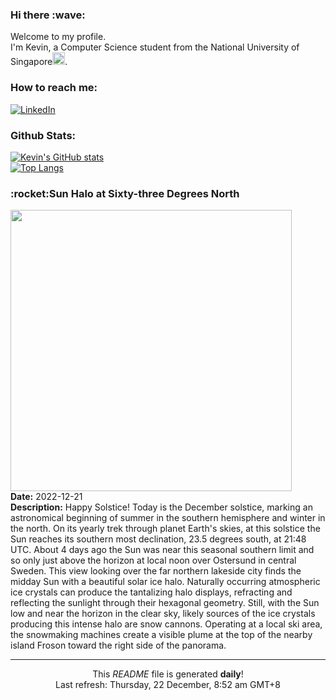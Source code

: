 <h3>Hi there :wave:</h3>

Welcome to my profile.   
I'm Kevin, a Computer Science student from the National University of Singapore<img src="https://img.icons8.com/color/96/000000/singapore-circular.png" width="20px"/>.</p>

<h3>How to reach me: </h3>
<a href="https://www.linkedin.com/in/kevin-foong/"><img alt="LinkedIn" src="https://img.shields.io/badge/linkedin-%230077B5.svg?&style=for-the-badge&logo=linkedin&logoColor=white" /></a> 

<h3>Github Stats: </h3> 

[![Kevin's GitHub stats](https://github-readme-stats.vercel.app/api?username=kevin9foong&theme=tokyonight)](https://github.com/anuraghazra/github-readme-stats) <br/>
[![Top Langs](https://github-readme-stats.vercel.app/api/top-langs/?username=kevin9foong&layout=compact&theme=tokyonight)](https://github.com/anuraghazra/github-readme-stats)

<h3>:rocket:Sun Halo at Sixty-three Degrees North</h3> 
<img width="450" src="https:&#x2F;&#x2F;apod.nasa.gov&#x2F;apod&#x2F;image&#x2F;2212&#x2F;GS_20221217_Solhalo_Pan_v3.jpg" /><br/>
<b>Date:</b> 2022-12-21<br/>
<b>Description:</b> Happy Solstice! Today is the December solstice, marking an astronomical beginning of summer in the southern hemisphere and winter in the north. On its yearly trek through planet Earth&#39;s skies, at this solstice the Sun reaches its southern most declination, 23.5 degrees south, at 21:48 UTC. About 4 days ago the Sun was near this seasonal southern limit and so only just above the horizon at local noon over Ostersund in central Sweden. This view looking over the far northern lakeside city finds the midday Sun with a beautiful solar ice halo. Naturally occurring atmospheric ice crystals can produce the tantalizing halo displays, refracting and reflecting the sunlight through their hexagonal geometry.  Still, with the Sun low and near the horizon in the clear sky, likely sources of the ice crystals producing this intense halo are snow cannons. Operating at a local ski area, the snowmaking machines create a visible plume at the top of the nearby island Froson toward the right side of the panorama.<br/>

------------
<p align="center">This <i>README</i> file is generated <b>daily</b>!</br>
Last refresh: Thursday, 22 December, 8:52 am GMT+8<br />